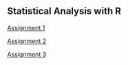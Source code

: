 ## Statistical Analysis with R

[Assignment 1](assignment1.html)  

[Assignment 2](assignment2.html)

[Assignment 3](fa2020_assignment3.Rmd)

